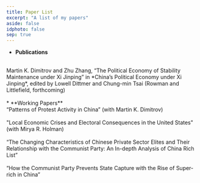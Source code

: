 ```yaml
---
title: Paper List
excerpt: "A list of my papers"
aside: false
idphoto: false
sep: true
---
```


* **Publications**
<br/>
Martin K. Dimitrov and Zhu Zhang, “The Political Economy of Stability Maintenance under Xi Jinping” in *China’s Political Economy under Xi Jinping*, edited by Lowell Dittmer and Chung-min Tsai (Rowman and Littlefield, forthcoming)
<br/>
<br/>
* **Working Papers**
<br/>
“Patterns of Protest Activity in China” (with Martin K. Dimitrov)
<br/>
<br/>
"Local Economic Crises and Electoral Consequences in the United States" (with Mirya R. Holman)
<br/>
<br/>
“The Changing Characteristics of Chinese Private Sector Elites and Their Relationship with the Communist Party: An In-depth Analysis of China Rich List”
<br/>
<br/>
“How the Communist Party Prevents State Capture with the Rise of Super-rich in China”
